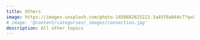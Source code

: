 ```yaml
---
title: Others
image: https://images.unsplash.com/photo-1458682625221-3a45f8a844c7?q=80&w=2148&auto=format&fit=crop&ixlib=rb-4.0.3&ixid=M3wxMjA3fDB8MHxwaG90by1wYWdlfHx8fGVufDB8fHx8fA%3D%3D
# image: '@content/categories/_images/connection.jpg'
description: All other topics
---
```

